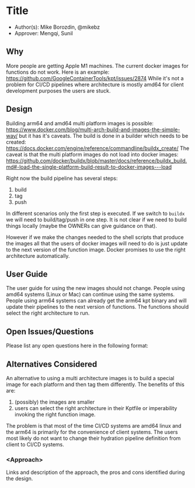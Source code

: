 # Title

* Author(s): Mike Borozdin, @mikebz
* Approver: Mengqi, Sunil

## Why

More people are getting Apple M1 machines.  The current docker images for
functions do not work.  Here is an example:
https://github.com/GoogleContainerTools/kpt/issues/2874
While it's not a problem for CI/CD pipelines where architecture is mostly amd64
for client development purposes the users are stuck.

## Design

Building arm64 and amd64 multi platform images is possible:
https://www.docker.com/blog/multi-arch-build-and-images-the-simple-way/
but it has it's caveats.  The build is done in a builder which needs to be 
created:
https://docs.docker.com/engine/reference/commandline/buildx_create/
The caveat is that the multi platform images do not load into docker images:
https://github.com/docker/buildx/blob/master/docs/reference/buildx_build.md#-load-the-single-platform-build-result-to-docker-images---load

Right now the build pipeline has several steps:
1) build
2) tag
3) push

In different scenarios only the first step is executed.  If we switch to 
`buildx` we will need to build/tag/push in one step.  It is not clear if
we need to build things locally (maybe the OWNERs can give guidance on that).

However if we make the changes needed to the shell scripts that produce the
images all that the users of docker images will need to do is just update
to the next version of the function image.  Docker promises to use the right 
architecture automatically.

## User Guide

The user guide for using the new images should not change.  People using
amd64 systems (Linux or Mac) can continue using the same systems.  People using
arm64 systems can already get the arm64 kpt binary and will update their
pipelines to the next version of functions.  The functions should select the 
right architecture to run.

## Open Issues/Questions

Please list any open questions here in the following format:

## Alternatives Considered

An alternative to using a multi architecture images is to build a special image
for each platform and then tag them differently.  The benefits of this are:
1) (possibly) the images are smaller
2) users can select the right architecture in their Kptfile or imperability 
invoking the right function image.

The problem is that most of the time CI/CD systems are amd64 linux and the arm64
is primarily for the convenience of client systems.  The users most likely
do not want to change their hydration pipeline definition from client to CI/CD
systems.

### \<Approach\>

Links and description of the approach, the pros and cons identified during the 
design.
